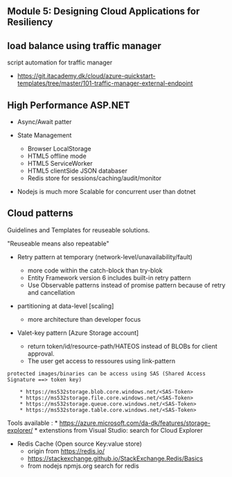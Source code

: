  ## Module 5: Designing Cloud Applications for Resiliency



## load balance using traffic manager

script automation for traffic manager 

* https://git.itacademy.dk/cloud/azure-quickstart-templates/tree/master/101-traffic-manager-external-endpoint



##  High Performance ASP.NET 

* Async/Await patter

* State Management 

	* Browser LocalStorage 
	* HTML5 offline mode
	* HTML5 ServiceWorker 
	* HTML5 clientSide JSON databaser 
	* Redis store for sessions/caching/audit/monitor

* Nodejs is much more Scalable for concurrent user than dotnet 





## Cloud patterns

Guidelines and Templates for reuseable solutions. 

"Reuseable means also repeatable"

* Retry pattern at temporary (network-level/unavailability/fault)
	* more code within the catch-block than try-blok 
	* Entity Framework version 6 includes built-in retry pattern
	* Use Observable patterns instead of promise pattern because of retry and cancellation 

* partitioning at data-level [scaling]
	* more architecture than developer focus

*  Valet-key pattern [Azure Storage account]
	* return token/id/resource-path/HATEOS instead of BLOBs for client approval. 
	* The user get access to ressoures using link-pattern 

```
protected images/binaries can be access using SAS (Shared Access Signature ==> token key)

	* https://ms532storage.blob.core.windows.net/<SAS-Token>
	* https://ms532storage.file.core.windows.net/<SAS-Token>
	* https://ms532storage.queue.core.windows.net/<SAS-Token>
	* https://ms532storage.table.core.windows.net/<SAS-Token>

```

Tools available :
		* https://azure.microsoft.com/da-dk/features/storage-explorer/
		* extenstions from Visual Studio: search for Cloud Explorer 



* Redis Cache (Open source Key:value store)
	* origin from https://redis.io/
	* https://stackexchange.github.io/StackExchange.Redis/Basics
	* from nodejs npmjs.org search for redis



